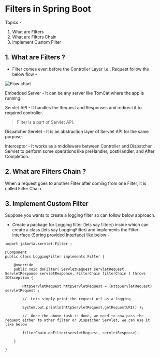# Filters in Spring Boot

Topics - 
1. What are Filters
2. What are Filters Chain
3. Implement Custom Filter


## 1. What are Filters ?


- Filter comes even before the Controller Layer i.e., Request follow the below flow - 

![Flow chart](./Screenshots/interseptorAndFilter.png)

Embedded Server - It can be any server like TomCat where the app is running.

Servlet API - It handles the Request and Responses and redirect it to required controller.

> Filter is a part of Servlet API.

Dispatcher Servlet - It is an abstraction layer of Servlet API for the same purpose.

Interceptor - It works as a middleware between Controller and Dispatcher Servlet to perform some operations like preHandler, postHandler, and After Completion.



## 2. What are Filters Chain ?

When a request goes to another Filter after coming from one Filter, it is called Filter Chain.


## 3. Implement Custom Filter

Suppose you wants to create a logging filter so can follow below approach.

- Create a package for Logging filter (lets say filters) inside which can create a class (lets say LoggingFilter) and implements the Filter Interface (Spring provided Interface) like below - 

```
import jakarta.servlet.Filter ;

@Component
public class LoggingFilter implements Filter {

    @override
    public void doFilter( ServletRequest servletRequest, ServletResponse servletResponse, FilterChain filterChain ) throws IOException {
        
        HttpServletRequest httpServletRequest = (HttpServletRequest) servletRequest ;

        //  Lets simply print the request url as a logging
        
        System.out.println(httpServletRequest.getRequestURI() );

        //  Once the above task is done, we need to now pass the request either to other filter or Dispatcher Servlet, we can use it like below

        filterChain.doFilter(servletRequest, servletResponse);
        
    }
    
}
```